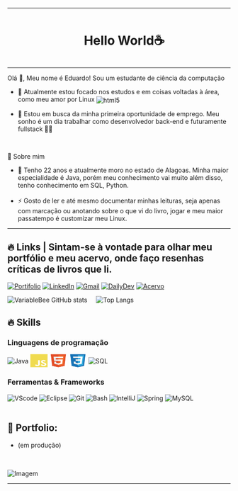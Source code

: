 <!--título-->
<hr>
<div id="user-content-toc">
  <ul align="center">
    <summary><h1 style="display: inline-block">Hello World☕</h1></summary>
</div>
<hr>
<!--título-->

<!-- Presentation -->
<p>
  Olá 👋, Meu nome é Eduardo! Sou um estudante de ciência da computação

  - 🌱 Atualmente estou focado nos estudos e em coisas voltadas à área, como meu amor por Linux <img align="center" alt="html5" src="https://img.shields.io/badge/Linux-FCC624?style=for-the-badge&logo=linux&logoColor=black" />

  - 🔭 Estou em busca da minha primeira oportunidade de emprego. Meu sonho é um dia trabalhar como desenvolvedor back-end e futuramente fullstack 👨‍💻
</p>

<br>

<p>📝 Sobre mim
  <ul>
    <li>💬 Tenho 22 anos e atualmente moro no estado de Alagoas. Minha maior especialidade é Java, porém meu conhecimento vai muito além disso, tenho conhecimento em SQL, Python.</li>
    <br>
    <li>⚡  Gosto de ler e até mesmo documentar minhas leituras, seja apenas com marcação ou anotando sobre o que vi do livro, jogar e meu maior passatempo é customizar meu Linux.</li>
  </ul>
</p>
<!-- Presentation -->

<hr>

<!-- Links -->
## 🔥 Links | Sintam-se à vontade para olhar meu portfólio e meu acervo, onde faço resenhas críticas de livros que li.
[![Portifolio](https://img.shields.io/badge/Portfolio-543DE0?style=for-the-badge&logo=About.me&logoColor=white)](https://www.google.com/webhp?hl=pt-BR&sa=X&ved=0ahUKEwiNlO7MpMGOAxWME7kGHUZ5HCEQPAgI/)
[![LinkedIn](https://img.shields.io/badge/LinkedIn-0077B5?style=for-the-badge&logo=linkedin&logoColor=white)](https://www.linkedin.com/in/eduardo-de-lima-r-76930b1a6/)
[![Gmail](https://img.shields.io/badge/Gmail-D14836?style=for-the-badge&logo=gmail&logoColor=white)](mailto:lima01dev@gmail.com)
[![DailyDev](https://img.shields.io/badge/daily.dev-CE3DF3?style=for-the-badge&logo=daily.dev&logoColor=FFFFFF)](https://app.daily.dev/limax777)
[![Acervo](https://img.shields.io/badge/-%20?style=for-the-badge&logo=Meu-acervo&logoColor=Meu%20acervo&logoSize=Meu%20acervo&label=Meu%20acervo&labelColor=%23960019&color=%23960019&cacheSeconds=Meu%20acervo
)](https://www.notion.so/Minha-Biblioteca-Digital-233ff6cac8d48083a000c637bbc6e406?source=copy_link)



<!-- Links -->

<!-- GithubStats -->
<div style="display: flex; gap: 20px;">
  <img src="https://github-readme-stats.vercel.app/api?username=devlimas&show_icons=true&theme=dark" alt="VariableBee GitHub stats" />
  <img src="https://github-readme-stats.vercel.app/api/top-langs/?username=devlimas&theme=dark" alt="Top Langs" />
</div>
<!-- GithubStats -->

<!-- Skills: Programming Languages -->
## 🔥 Skills
  <div style="flex-basis: 48%;">
    <h3>Linguagens de programação</h3>
    <img align="center" alt="Java" height="40" width="45" src="https://img.icons8.com/?size=100&id=13679&format=png&color=000000">
    <img align="center" alt="Js" height="30" width="40" src="https://raw.githubusercontent.com/devicons/devicon/master/icons/javascript/javascript-plain.svg">
    <img align="center" alt="HTML" height="30" width="40" src="https://raw.githubusercontent.com/devicons/devicon/master/icons/html5/html5-original.svg">
    <img align="center" alt="CSS" height="30" width="40" src="https://raw.githubusercontent.com/devicons/devicon/master/icons/css3/css3-original.svg">
    <img align="center" alt="SQL" height="40" width="40" src="https://img.icons8.com/?size=100&id=J6KcaRLsTgpZ&format=png&color=000000">
  </div>
  <!-- Skills: Programming Languages -->
  
  <!-- Skills: Tools & Frameworks -->
  <div style="flex-basis: 48%;">
    <h3>Ferramentas & Frameworks</h3>
    <img align="center" alt="VScode" height="30" width="40" src="https://cdn.jsdelivr.net/gh/devicons/devicon/icons/vscode/vscode-original.svg">
    <img align="center" alt="Eclipse" height="40" width="35" src="https://img.icons8.com/?size=100&id=pcHtLiSbkmzw&format=png&color=000000">
    <img align="center" alt="Git" height="30" width="40" src="https://cdn.jsdelivr.net/gh/devicons/devicon/icons/git/git-original.svg">
    <img align="center" alt="Bash" height="85" width="40" src="https://img.icons8.com/?size=100&id=8gWOBXY72Osj&format=png&color=000000">
    <img align="center" alt="IntelliJ" height="85" width="40" src="https://img.icons8.com/?size=100&id=61466&format=png&color=000000">
    <img align="center" alt="Spring" height="85" width="40" src="https://img.icons8.com/?size=100&id=90519&format=png&color=000000">
    <img align="center" alt="MySQL" height="85" width="50" src="https://img.icons8.com/?size=100&id=UFXRpPFebwa2&format=png&color=000000">
  </div>
  <!-- Skills: Tools & Frameworks -->

  <br>
  
<!-- Portfolio -->
## 📁 Portfolio:
- (em produção)
<!-- Portfolio -->
<br>

<!-- GIF -->
<p align="left">
  <img align="center" src="https://giffiles.alphacoders.com/209/209343.gif" alt="Imagem">
</p>
<hr>
<!-- GIF -->
